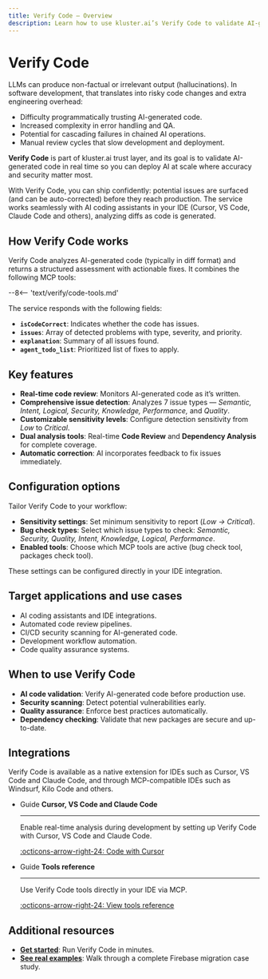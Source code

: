 ```yaml
---
title: Verify Code — Overview
description: Learn how to use kluster.ai’s Verify Code to validate AI-generated code in real time—detecting bugs, security issues, and quality problems so you can ship safely.
---
```


# Verify Code

LLMs can produce non-factual or irrelevant output (hallucinations). In software development, that translates into risky code changes and extra engineering overhead:

- Difficulty programmatically trusting AI-generated code.
- Increased complexity in error handling and QA.
- Potential for cascading failures in chained AI operations.
- Manual review cycles that slow development and deployment.

**Verify Code** is part of kluster.ai trust layer, and its goal is to validate AI-generated code in real time so you can deploy AI at scale where accuracy and security matter most.

With Verify Code, you can ship confidently: potential issues are surfaced (and can be auto-corrected) before they reach production. The service works seamlessly with AI coding assistants in your IDE (Cursor, VS Code, Claude Code and others), analyzing diffs as code is generated.

## How Verify Code works

Verify Code analyzes AI-generated code (typically in diff format) and returns a structured assessment with actionable fixes. It combines the following MCP tools:

--8<-- 'text/verify/code-tools.md'

The service responds with the following fields:

- **`isCodeCorrect`**: Indicates whether the code has issues.
- **`issues`**: Array of detected problems with type, severity, and priority.
- **`explanation`**: Summary of all issues found.
- **`agent_todo_list`**: Prioritized list of fixes to apply.

## Key features

- **Real-time code review**: Monitors AI-generated code as it’s written.
- **Comprehensive issue detection**: Analyzes 7 issue types — *Semantic, Intent, Logical, Security, Knowledge, Performance,* and *Quality*.
- **Customizable sensitivity levels**: Configure detection sensitivity from *Low* to *Critical*.
- **Dual analysis tools**: Real-time **Code Review** and **Dependency Analysis** for complete coverage.
- **Automatic correction**: AI incorporates feedback to fix issues immediately.

## Configuration options

Tailor Verify Code to your workflow:

- **Sensitivity settings**: Set minimum sensitivity to report (*Low → Critical*).
- **Bug check types**: Select which issue types to check: *Semantic, Security, Quality, Intent, Knowledge, Logical, Performance*.
- **Enabled tools**: Choose which MCP tools are active (bug check tool, packages check tool).

These settings can be configured directly in your IDE integration.

## Target applications and use cases

- AI coding assistants and IDE integrations.
- Automated code review pipelines.
- CI/CD security scanning for AI-generated code.
- Development workflow automation.
- Code quality assurance systems.

## When to use Verify Code

- **AI code validation**: Verify AI-generated code before production use.
- **Security scanning**: Detect potential vulnerabilities early.
- **Quality assurance**: Enforce best practices automatically.
- **Dependency checking**: Validate that new packages are secure and up-to-date.

## Integrations

Verify Code is available as a native extension for IDEs such as Cursor, VS Code and Claude Code, and through MCP-compatible IDEs such as Windsurf, Kilo Code and others.

<div class="grid cards" markdown>

-   <span class="badge guide">Guide</span> __Cursor, VS Code and Claude Code__

    ---

    Enable real-time analysis during development by setting up Verify Code with Cursor, VS Code and Claude Code.

    [:octicons-arrow-right-24: Code with Cursor](/verify/integrations/ide#setup-instructions)

-   <span class="badge guide">Guide</span> __Tools reference__

    ---

    Use Verify Code tools directly in your IDE via MCP.

    [:octicons-arrow-right-24: View tools reference](/verify/tools/)


</div>

## Additional resources

- **[Get started](/verify/quickstart/)**: Run Verify Code in minutes.
- **[See real examples](/verify/examples/cursor-firebase-nextjs/)**: Walk through a complete Firebase migration case study.
